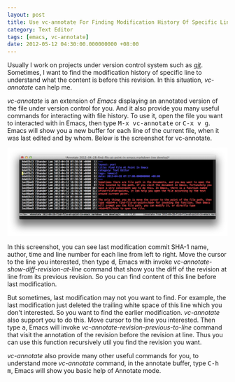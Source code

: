 ```yaml
---
layout: post
title: Use vc-annotate For Finding Modification History Of Specific Line
category: Text Editor
tags: [emacs, vc-annotate]
date: 2012-05-12 04:30:00.000000000 +08:00
---
```

[vc-annotate]: /images/vc-annotate.png

Usually I work on projects under version control system such as
[*git*](http://git-scm.com/).  Sometimes, I want to find the modification
history of specific line to understand what the content is before this
revision.  In this situation, *vc-annotate* can help me.

*vc-annotate* is an extension of *Emacs* displaying an annotated version of the
file under version control for you.  And it also provide you many useful
commands for interacting with file history.  To use it, open the file you want
to interacted with in Emacs, then type <kbd>M-x vc-annotate</kbd> or
<kbd>C-x v g</kbd>.  Emacs will show you a new buffer for each line of the
current file, when it was last edited and by whom.  Below is the screenshot for
vc-annotate.

![vc-annotate][vc-annotate]

In this screenshot, you can see last modification commit SHA-1 name, author,
time and line number for each line from left to right.  Move the cursor to the
line you interested, then type <kbd>d</kbd>, Emacs with invoke
*vc-annotate-show-diff-revision-at-line* command that show you the diff of the
revision at line from its previous revision.  So you can find content of this
line before last modification.

But sometimes, last modification may not you want to find.  For
example, the last modification just deleted the trailing white space of this
line which you don't interested.  So you want to find the earlier modification.
*vc-annotate* also support you to do this.  Move cursor to the line you
interested.  Then type <kbd>a</kbd>, Emacs will invoke
*vc-annotate-revision-previous-to-line* command that visit the annotation of
the revision before the revision at line.  Thus you can use this function
recursively util you find the revision you want.

*vc-annotate* also provide many other useful commands for you, to understand
more *vc-annotate* command, in the annotate buffer, type <kbd>C-h m</kbd>,
Emacs will show you basic help of Annotate mode.
